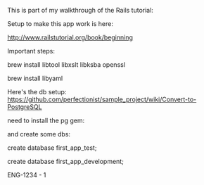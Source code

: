 This is part of my walkthrough of the Rails tutorial: 

Setup to make this app work is here:

http://www.railstutorial.org/book/beginning

Important steps:

brew install libtool libxslt libksba openssl

brew install libyaml

Here's the db setup:
https://github.com/perfectionist/sample_project/wiki/Convert-to-PostgreSQL

need to install the pg gem:

and create some dbs:

create database first_app_test;

create database first_app_development;

ENG-1234 - 1



